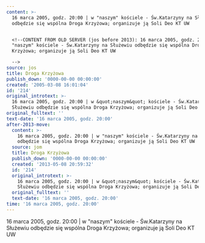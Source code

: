 ```yaml
---
content: >-
  16 marca 2005, godz. 20:00 | w "naszym" kościele - Św.Katarzyny na Służewiu
  odbędzie się wspólna Droga Krzyżowa; organizuje ją Soli Deo KT UW


  <!--CONTENT FROM OLD SERVER (jos before 2013): 16 marca 2005, godz. 20:00 | w
  "naszym" kościele - Św.Katarzyny na Służewiu odbędzie się wspólna Droga
  Krzyżowa; organizuje ją Soli Deo KT UW

  -->
source: jos
title: Droga Krzyżowa
publish_down: '0000-00-00 00:00:00'
created: '2005-03-08 16:01:04'
id: '214'
original_introtext: >-
  16 marca 2005, godz. 20:00 | w &quot;naszym&quot; kościele - Św.Katarzyny na
  Służewiu odbędzie się wspólna Droga Krzyżowa; organizuje ją Soli Deo KT UW
original_fulltext: ''
text-date: '16 marca 2005, godz. 20:00'
after-2013-move:
  content: >-
    16 marca 2005, godz. 20:00 | w "naszym" kościele - Św.Katarzyny na Służewiu
    odbędzie się wspólna Droga Krzyżowa; organizuje ją Soli Deo KT UW
  source: jom
  title: Droga Krzyżowa
  publish_down: '0000-00-00 00:00:00'
  created: '2013-05-08 20:59:32'
  id: '214'
  original_introtext: >-
    16 marca 2005, godz. 20:00 | w &quot;naszym&quot; kościele - Św.Katarzyny na
    Służewiu odbędzie się wspólna Droga Krzyżowa; organizuje ją Soli Deo KT UW
  original_fulltext: ''
  text-date: '16 marca 2005, godz. 20:00'
time: '16 marca 2005, godz. 20:00'
---
```

16 marca 2005, godz. 20:00 | w "naszym" kościele - Św.Katarzyny na Służewiu odbędzie się wspólna Droga Krzyżowa; organizuje ją Soli Deo KT UW

<!--CONTENT FROM OLD SERVER (jos before 2013): 16 marca 2005, godz. 20:00 | w "naszym" kościele - Św.Katarzyny na Służewiu odbędzie się wspólna Droga Krzyżowa; organizuje ją Soli Deo KT UW
-->

<!--{{json:{"created_date":"2005-03-08 16:01:04","publish_down":"0000-00-00 00:00:00","id":"214"}}}-->